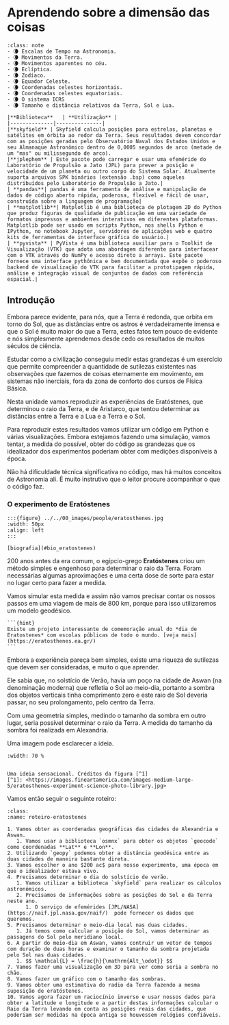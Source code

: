# Aprendendo sobre a dimensão das coisas

```{admonition} Conceitos
:class: note
- 🌘 Escalas de Tempo na Astronomia.
- 🌘 Movimentos da Terra.
- 🌘 Movimentos aparentes no céu.
- 🌘 Eclíptica.
- 🌘 Zodíaco.
- 🌘 Equador Celeste.
- 🌘 Coordenadas celestes horizontais.
- 🌘 Coordenadas celestes equatoriais.
- 🌘 O sistema ICRS
- 🌘 Tamanho e distância relativos da Terra, Sol e Lua.
```

```{admonition} Bibliotecas Utilizadas
|**Biblioteca**   | **Utilização** |
|--------------|---------------|
|**skyfield** | Skyfield calcula posições para estrelas, planetas e satélites em órbita ao redor da Terra. Seus resultados devem concordar com as posições geradas pelo Observatório Naval dos Estados Unidos e seu Almanaque Astronômico dentro de 0,0005 segundos de arco (metade de um "mas" ou milissegundo de arco).
|**jplephem** | Este pacote pode carregar e usar uma efeméride do Laboratório de Propulsão a Jato (JPL) para prever a posição e velocidade de um planeta ou outro corpo do Sistema Solar. Atualmente suporta arquivos SPK binários (extensão .bsp) como aqueles distribuídos pelo Laboratório de Propulsão a Jato.|
| **pandas**| pandas é uma ferramenta de análise e manipulação de dados de código aberto rápida, poderosa, flexível e fácil de usar, construída sobre a linguagem de programação|
| **matplotlib**| Matplotlib é uma biblioteca de plotagem 2D do Python que produz figuras de qualidade de publicação em uma variedade de formatos impressos e ambientes interativos em diferentes plataformas. Matplotlib pode ser usado em scripts Python, nos shells Python e IPython, no notebook Jupyter, servidores de aplicações web e quatro kits de ferramentas de interface gráfica do usuário.|
| **pyvista** | PyVista é uma biblioteca auxiliar para o Toolkit de Visualização (VTK) que adota uma abordagem diferente para interfacear com o VTK através do NumPy e acesso direto a arrays. Este pacote fornece uma interface pythônica e bem documentada que expõe o poderoso backend de visualização do VTK para facilitar a prototipagem rápida, análise e integração visual de conjuntos de dados com referência espacial.|

```

## Introdução

Embora parece evidente, para nós, que a Terra é redonda, que orbita em torno do Sol, que as distâncias entre os astros é verdadeiramente imensa e que o Sol é muito maior do que a Terra, estes fatos tem pouco de evidente e nós simplesmente aprendemos desde cedo os resultados de muitos séculos de ciência.

Estudar como a civilização conseguiu medir estas grandezas é um exercício que permite compreender a quantidade de sutilezas existentes nas observações que fazemos de coisas eternamente em movimento, em sistemas não inerciais, fora da zona de conforto dos cursos de Física Básica.

Nesta unidade vamos reproduzir as experiências de Eratóstenes, que determinou o raio da Terra, e de Aristarco, que tentou determinar as distâncias entre a Terra e a Lua e a Terra e o Sol.

Para reproduzir estes resultados vamos utilizar um código em Python e várias visualizações. Embora estejamos fazendo uma simulação, vamos tentar, a medida do possível, obter do código as grandezas que os idealizador dos experimentos poderiam obter com medições disponíveis à época.

Não há dificuldade técnica significativa no código, mas há muitos conceitos de Astronomia ali. É muito instrutivo que o leitor procure acompanhar o que o código faz.

### O experimento de Eratóstenes

```{margin}
:::{figure} ../../00_images/people/eratosthenes.jpg
:width: 50px
:align: left
:::

[biografia](#bio_eratostenes)

```

200 anos antes da era comum, o egípcio-grego **Eratóstenes** criou um método simples e engenhoso para determinar o raio da Terra. Foram necessárias algumas aproximações e uma certa dose de sorte para estar no lugar certo para fazer a medida.

Vamos simular esta medida e assim não vamos precisar contar os nossos passos em uma viagem de mais de 800 km, porque para isso utilizaremos um modelo geodésico.

````{sidebar}
```{hint}
Existe um projeto interessante de comemoração anual do *dia de Eratostenes* com escolas públicas de todo o mundo. [veja mais](https://eratosthenes.ea.gr/)
```
````

Embora a experiência pareça bem simples, existe uma riqueza de sutilezas que devem ser consideradas, e muito o que aprender.

Ele sabia que, no solstício de Verão, havia um poço na cidade de Aswan (na denominação moderna) que refletia o Sol ao meio-dia, portanto a sombra dos objetos verticais tinha comprimento zero e este raio de Sol deveria passar, no seu prolongamento, pelo centro da Terra.

Com uma geometria simples, medindo o tamanho da sombra em outro lugar, seria possível determinar o raio da Terra. A medida do tamanho da sombra foi realizada em Alexandria.

Uma imagem pode esclarecer a ideia.

```{figure} ../../00_images/cap_01/eratosthenes.jpg
:width: 70 %


Uma ideia sensacional. Créditos da figura [^1]
[^1]: <https://images.fineartamerica.com/images-medium-large-5/eratosthenes-experiment-science-photo-library.jpg>
```

Vamos então seguir o seguinte roteiro:

```{note}
:class:
:name: roteiro-eratostenes

1. Vamos obter as coordenadas geográficas das cidades de Alexandria e Aswan.
   1. Vamos usar a biblioteca `osmnx` para obter os objetos `geocode` como coordenadas **Lat** e **Lon**.
2. Utilizando `geopy` podemos obter a distância geodésica entre as duas cidades de maneira bastante direta.
3. Vamos escolher o ano $200 ac$ para nosso experimento, uma época em que o idealizador estava vivo.
4. Precisamos determinar o dia do solstício de verão.
   1. Vamos utilizar a biblioteca `skyfield` para realizar os cálculos astronômicos.
   2. Precisamos de informações sobre as posições do Sol e da Terra neste ano.
      1. O serviço de efemérides [JPL/NASA](https://naif.jpl.nasa.gov/naif/)  pode fornecer os dados que queremos.
5. Precisamos determinar o meio-dia local nas duas cidades.
   1. Já temos como calcular a posição do Sol, vamos determinar as passagens do Sol pelo meridiano local.
6. A partir do meio-dia em Aswan, vamos contruir um vetor de tempos com duração de duas horas e examinar o tamanho da sombra projetada pelo Sol nas duas cidades.
   1. $$ \mathcal{L} = \frac{h}{\mathrm{Alt_\odot}} $$
7. Vamos fazer uma visualização em 3D para ver como seria a sombra no chão.
8. Vamos fazer um gráfico com o tamanho das sombras.
9. Vamos obter uma estimativa do radio da Terra fazendo a mesma suposição de eratóstenes.
10. Vamos agora fazer um raciocínio inverso e usar nossos dados para obter a latitude e longitude e a partir destas informações calcular o Raio da Terra levando em conta as posições reais das cidades, que poderiam ser medidas na época antiga se houvessem relógios confiáveis.
```
